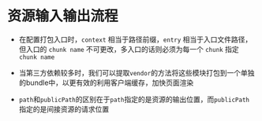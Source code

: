 # 资源输入输出流程

- 在配置打包入口时，``context`` 相当于路径前缀，``entry`` 相当于入口文件路径，但入口的 ``chunk name`` 不可更改，多入口的话则必须为每一个 ``chunk`` 指定 ``chunk name``

- 当第三方依赖较多时，我们可以提取``vendor``的方法将这些模块打包到一个单独的bundle中，以更有效的利用客户端缓存，加快页面渲染

- ``path``和``publicPath``的区别在于``path``指定的是资源的输出位置，而``publicPath``指定的是间接资源的请求位置
